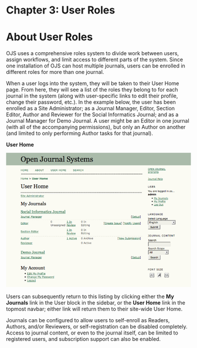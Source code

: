 # Chapter 3: User Roles

# About User Roles

OJS uses a comprehensive roles system to divide work between users, assign workflows, and limit access to different parts of the system. Since one installation of OJS can host multiple journals, users can be enrolled in different roles for more than one journal.

When a user logs into the system, they will be taken to their User Home page. From here, they will see a list of the roles they belong to for each journal in the system (along with user-specific links to edit their profile, change their password, etc.). In the example below, the user has been enrolled as a Site Administrator; as a Journal Manager, Editor, Section Editor, Author and Reviewer for the Social Informatics Journal; and as a Journal Manager for Demo Journal. A user might be an Editor in one journal (with all of the accompanying permissions), but only an Author on another (and limited to only performing Author tasks for that journal).

**User Home**  

![Site-Wide User Home](images/chapter3/roles_user_home.png)

Users can subsequently return to this listing by clicking either the **My Journals** link in the User block in the sidebar, or the **User Home** link in the topmost navbar; either link will return them to their site-wide User Home.

Journals can be configured to allow users to self-enroll as Readers, Authors, and/or Reviewers, or self-registration can be disabled completely. Access to journal content, or even to the journal itself, can be limited to registered users, and subscription support can also be enabled.